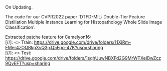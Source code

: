 On Updating.

The code for our CVPR2022 paper 'DTFD-MIL: Double-Tier Feature Distillation Multiple Instance Learning for Histopathology Whole Slide Image Classification'.

Extracted patche feature for Camelyon16: <br/>
[//]: <> Train: https://drive.google.com/drive/folders/11XjRm-EMer4zOQBkpXvQ3jxQ5Fpo-47K?usp=sharing <br/>
[//]: <> Test:  https://drive.google.com/drive/folders/1sqhUuwNBXFd2G9MrWTXeIBwZcz9QvEFT?usp=sharing <br/>
